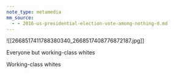 ```yaml
---
note_type: metamedia
mm_source:
  - - 2016-us-presidential-election-vote-among-nothing-d.md
---
```


![[2668517411788380340_2668517408776872187.jpg]]

Everyone but working-class whites

Working-class whites


